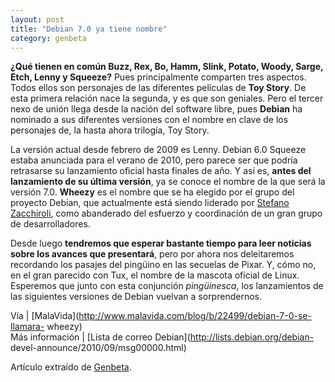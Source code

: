 ```yaml
---
layout: post
title: "Debian 7.0 ya tiene nombre"
category: genbeta
---
```




**¿Qué tienen en común Buzz, Rex, Bo, Hamm, Slink, Potato, Woody, Sarge, Etch, Lenny y Squeeze?** Pues principalmente comparten tres aspectos. Todos ellos son personajes de las diferentes películas de **Toy Story**. De esta primera relación nace la segunda, y es que son geniales. Pero el tercer nexo de unión llega desde la nación del software libre, pues **Debian** ha nominado a sus diferentes versiones con el nombre en clave de los personajes de, la hasta ahora trilogía, Toy Story.

La versión actual desde febrero de 2009 es Lenny. Debian 6.0 Squeeze estaba
anunciada para el verano de 2010, pero parece ser que podría retrasarse su
lanzamiento oficial hasta finales de año. Y así es, **antes del lanzamiento de
su última versión**, ya se conoce el nombre de la que será la versión 7.0.
**Wheezy** es el nombre que se ha elegido por el grupo del proyecto Debian,
que actualmente está siendo liderado por [Stefano
Zacchiroli](http://upsilon.cc/~zack/), como abanderado del esfuerzo y
coordinación de un gran grupo de desarrolladores.

Desde luego **tendremos que esperar bastante tiempo para leer noticias sobre
los avances que presentará**, pero por ahora nos deleitaremos recordando los
pasajes del pingüino en las secuelas de Pixar. Y, cómo no, en el gran parecido
con Tux, el nombre de la mascota oficial de Linux. Esperemos que junto con
esta conjunción _pingüinesca_, los lanzamientos de las siguientes versiones de
Debian vuelvan a sorprendernos.

Vía | [MalaVida](http://www.malavida.com/blog/b/22499/debian-7-0-se-llamara-
wheezy)  
Más información | [Lista de correo Debian](http://lists.debian.org/debian-
devel-announce/2010/09/msg00000.html)

Artículo extraído de [Genbeta](http://www.genbeta.com).